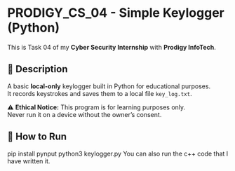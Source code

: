 # PRODIGY_CS_04 - Simple Keylogger (Python)

This is Task 04 of my **Cyber Security Internship** with **Prodigy InfoTech**.

## 🔹 Description
A basic **local-only** keylogger built in Python for educational purposes.  
It records keystrokes and saves them to a local file `key_log.txt`.  

⚠️ **Ethical Notice:** This program is for learning purposes only.  
Never run it on a device without the owner’s consent.

## 🚀 How to Run

pip install pynput
python3 keylogger.py
You can also run the c++ code that I have written it. 
